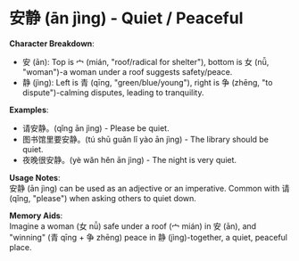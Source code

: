 # **安静 (ān jìng) - Quiet / Peaceful**

**Character Breakdown**:  
- 安 (ān): Top is 宀 (mián, "roof/radical for shelter"), bottom is 女 (nǚ, "woman")-a woman under a roof suggests safety/peace.  
- 静 (jìng): Left is 青 (qīng, "green/blue/young"), right is 争 (zhēng, "to dispute")-calming disputes, leading to tranquility.

**Examples**:  
- 请安静。(qǐng ān jìng) - Please be quiet.  
- 图书馆里要安静。(tú shū guǎn lǐ yào ān jìng) - The library should be quiet.  
- 夜晚很安静。(yè wǎn hěn ān jìng) - The night is very quiet.

**Usage Notes**:  
安静 (ān jìng) can be used as an adjective or an imperative. Common with 请 (qǐng, "please") when asking others to quiet down.

**Memory Aids**:  
Imagine a woman (女 nǚ) safe under a roof (宀 mián) in 安 (ān), and "winning" (青 qīng + 争 zhēng) peace in 静 (jìng)-together, a quiet, peaceful place.